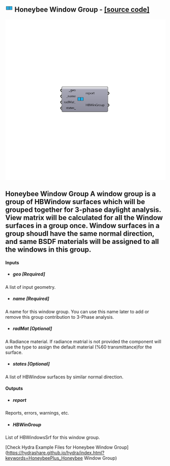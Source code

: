 ## ![](../../images/icons/Honeybee_Window_Group.png) Honeybee Window Group - [[source code]](https://github.com/ladybug-tools/honeybee-grasshopper/tree/master/plugin/grasshopper/src/HoneybeePlus_Honeybee%20Window%20Group.py)

![](../../images/components/Honeybee_Window_Group.png)

Honeybee Window Group
 A window group is a group of HBWindow surfaces which will be grouped together
 for 3-phase daylight analysis. View matrix will be calculated for all the Window
 surfaces in a group once. Window surfaces in a group shoudl have the same normal
 direction, and same BSDF materials will be assigned to all the windows in this
 group.
 -

#### Inputs
* ##### geo [Required]
A list of input geometry.
* ##### name [Required]
A name for this window group. You can use this name later to add
 or remove this group contribution to 3-Phase analysis.
* ##### radMat [Optional]
A Radiance material. If radiance matrial is not provided the
 component will use the type to assign the default material
 (%60 transmittance)for the surface.
* ##### states [Optional]
A list of HBWindow surfaces by similar normal direction.

#### Outputs
* ##### report
Reports, errors, warnings, etc.
* ##### HBWinGroup
List of HBWindowsSrf for this window group.


[Check Hydra Example Files for Honeybee Window Group](https://hydrashare.github.io/hydra/index.html?keywords=HoneybeePlus_Honeybee Window Group)